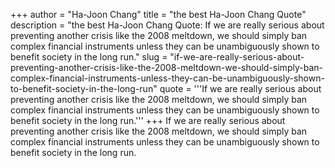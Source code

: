 +++
author = "Ha-Joon Chang"
title = "the best Ha-Joon Chang Quote"
description = "the best Ha-Joon Chang Quote: If we are really serious about preventing another crisis like the 2008 meltdown, we should simply ban complex financial instruments unless they can be unambiguously shown to benefit society in the long run."
slug = "if-we-are-really-serious-about-preventing-another-crisis-like-the-2008-meltdown-we-should-simply-ban-complex-financial-instruments-unless-they-can-be-unambiguously-shown-to-benefit-society-in-the-long-run"
quote = '''If we are really serious about preventing another crisis like the 2008 meltdown, we should simply ban complex financial instruments unless they can be unambiguously shown to benefit society in the long run.'''
+++
If we are really serious about preventing another crisis like the 2008 meltdown, we should simply ban complex financial instruments unless they can be unambiguously shown to benefit society in the long run.
